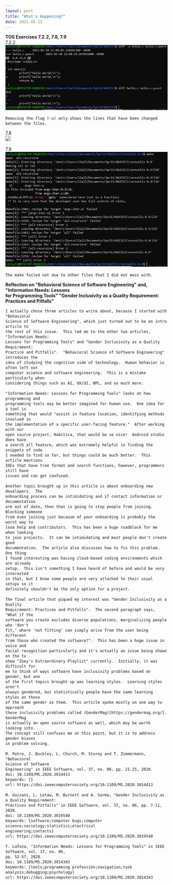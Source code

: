 ```yaml
---
layout: post
title: "What's Happening?"
date: 2021-02-11
---
```


**TOS Exercises 7.2.2, 7.8, 7.9**  
  7.2.2  
    ![](https://github.com/ilally93/ilally93.github.io/blob/master/photos/diff.PNG?raw=true)  

    Removing the flag (-u) only shows the lines that have been changed between the files.   

  7.8  
    ![](https://github.com/ilally93/ilally93.github.io/blob/master/photos/foo-foo-bar-patch.PNG?raw=true)

  7.9  
    ![](https://github.com/ilally93/ilally93.github.io/blob/master/photos/makeFail.PNG?raw=true)  

    The make failed not due to other files that I did not mess with.

**Reflection on "Behavioral Science of Software Engineering" and, "Information Needs: Lessons**    
**for Programming Tools" "Gender Inclusivity as a Quality Requirement: Practices and Pitfalls"**

    I actually chose three articles to write about, because I started with "Behavioral
    Science of Software Engineering", which just turned out to be an intro article to
    the rest of this issue.  This led me to the other two articles, "Information Needs:
    Lessons for Programming Tools" and "Gender Inclusivity as a Quality Requirement:
    Practice and Pitfalls".  "Behavioral Science of Software Engineering" introduces the
    idea of studying the cognitive side of technology.  Human behavior is often left out
    computer science and software engineering.  This is a mistake particularly when
    considering things such as AI, UX/UI, NPL, and so much more.  

    "Information Needs: Lessons for Programming Tools" looks at how programming and
    programming tools may be better imagined for human use.  One idea for a tool is
    something that would "assist in feature location, identifying methods involved in
    the implementation of a specific user-facing feature."  After working with our
    open source project, Habitica, that would be so nice!  Android studio does have
    a search all feature, which was extremely helpful in finding the snippets of code
    I needed to find so far, but things could be much better.  This article mentions
    IDEs that have tree format and search functions, however, programmers still have
    issues and can get confused.  

    Another topic brought up in this article is about onboarding new developers.  The
    onboarding process can be intimidating and if contact information or documentation
    are out of date, then that is going to stop people from joining.  Blocking someone
    from even joining just because of poor onboarding is probably the worst way to
    lose help and contributors.  This has been a huge roadblock for me when looking
    to join projects.  It can be intimidating and most people don't create good
    documentation.  The article also discusses how to fix this problem.  One thing
    I found interesting was having cloud-based coding environments which are already
    setup.  This isn't something I have heard of before and would be very interested
    in that, but I know some people are very attached to their usual setups so it
    definitely shouldn't be the only option for a project.  

    The final article that piqued my interest was "Gender Inclusivity as a Quality
    Requirement: Practices and Pitfalls".  The second paragraph says, "What if the
    software you create excludes diverse populations, marginalizing people who 'don't
    fit,' where 'not fitting' can simply arise from the user being different
    from those who created the software?".  This has been a huge issue in voice and
    facial recognition particularly and it's actually an issue being shown on the tv
    show "Zoey's Extraordinary Playlist" currently.  Initially, it was difficult for
    me to think of ways software have inclusivity problems based on gender, but one
    of the first topics brought up was learning styles.  Learning styles aren't
    always gendered, but statistically people have the same learning styles as those
    of the same gender as them.  This article spoke mostly on one way to approach
    these inclusivity problems called (GenderMag)[https://gendermag.org/].  GenderMag
    is actually an open source software as well, which may be worth looking into.  
    The concept still confuses me at this point, but it is to address gender biases
    in problem solving.

    M. Petre, J. Buckley, L. Church, M. Storey and T. Zimmermann, "Behavioral
    Science of Software
    Engineering" in IEEE Software, vol. 37, no. 06, pp. 21-25, 2020.
    doi: 10.1109/MS.2020.3014413
    keywords: {}
    url: https://doi.ieeecomputersociety.org/10.1109/MS.2020.3014413

    M. Guizani, L. Letaw, M. Burnett and A. Sarma, "Gender Inclusivity as a Quality Requirement:
    Practices and Pitfalls" in IEEE Software, vol. 37, no. 06, pp. 7-11, 2020.
    doi: 10.1109/MS.2020.3019540
    keywords: {software;computer bugs;computer science;sociology;statistics;electrical
    engineering;contacts}
    url: https://doi.ieeecomputersociety.org/10.1109/MS.2020.3019540

    T. LaToza, "Information Needs: Lessons for Programming Tools" in IEEE Software, vol. 37, no. 06,
    pp. 52-57, 2020.
    doi: 10.1109/MS.2020.3014343
    keywords: {tools;programming profession;navigation;task analysis;debugging;psychology}
    url: https://doi.ieeecomputersociety.org/10.1109/MS.2020.3014343
